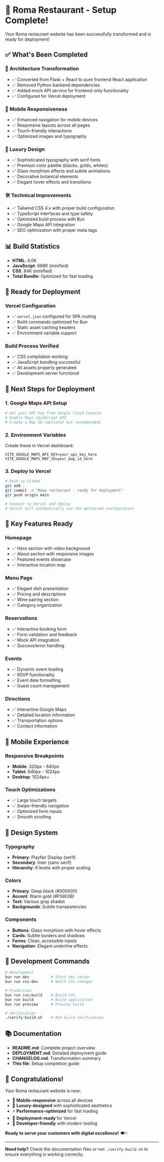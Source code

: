 # 🎉 Roma Restaurant - Setup Complete!

Your Roma restaurant website has been successfully transformed and is ready for deployment!

## ✅ What's Been Completed

### 🔄 **Architecture Transformation**

- ✅ Converted from Flask + React to pure frontend React application
- ✅ Removed Python backend dependencies
- ✅ Added mock API service for frontend-only functionality
- ✅ Configured for Vercel deployment

### 📱 **Mobile Responsiveness**

- ✅ Enhanced navigation for mobile devices
- ✅ Responsive layouts across all pages
- ✅ Touch-friendly interactions
- ✅ Optimized images and typography

### 🎨 **Luxury Design**

- ✅ Sophisticated typography with serif fonts
- ✅ Premium color palette (blacks, golds, whites)
- ✅ Glass morphism effects and subtle animations
- ✅ Decorative botanical elements
- ✅ Elegant hover effects and transitions

### 🛠️ **Technical Improvements**

- ✅ Tailwind CSS 4.x with proper build configuration
- ✅ TypeScript interfaces and type safety
- ✅ Optimized build process with Bun
- ✅ Google Maps API integration
- ✅ SEO optimization with proper meta tags

## 📊 Build Statistics

- **HTML**: 4.0K
- **JavaScript**: 668K (minified)
- **CSS**: 84K (minified)
- **Total Bundle**: Optimized for fast loading

## 🚀 Ready for Deployment

### **Vercel Configuration**

- ✅ `vercel.json` configured for SPA routing
- ✅ Build commands optimized for Bun
- ✅ Static asset caching headers
- ✅ Environment variable support

### **Build Process Verified**

- ✅ CSS compilation working
- ✅ JavaScript bundling successful
- ✅ All assets properly generated
- ✅ Development server functional

## 🔑 Next Steps for Deployment

### 1. **Google Maps API Setup**

```bash
# Get your API key from Google Cloud Console
# Enable Maps JavaScript API
# Create a Map ID (optional but recommended)
```

### 2. **Environment Variables**

Create these in Vercel dashboard:

```
VITE_GOOGLE_MAPS_API_KEY=your_api_key_here
VITE_GOOGLE_MAPS_MAP_ID=your_map_id_here
```

### 3. **Deploy to Vercel**

```bash
# Push to GitHub
git add .
git commit -m "Roma restaurant - ready for deployment"
git push origin main

# Connect to Vercel and deploy
# Vercel will automatically use the optimized configuration
```

## 🎯 Key Features Ready

### **Homepage**

- ✅ Hero section with video background
- ✅ About section with responsive images
- ✅ Featured events showcase
- ✅ Interactive location map

### **Menu Page**

- ✅ Elegant dish presentation
- ✅ Pricing and descriptions
- ✅ Wine pairing section
- ✅ Category organization

### **Reservations**

- ✅ Interactive booking form
- ✅ Form validation and feedback
- ✅ Mock API integration
- ✅ Success/error handling

### **Events**

- ✅ Dynamic event loading
- ✅ RSVP functionality
- ✅ Event date formatting
- ✅ Guest count management

### **Directions**

- ✅ Interactive Google Maps
- ✅ Detailed location information
- ✅ Transportation options
- ✅ Contact information

## 📱 Mobile Experience

### **Responsive Breakpoints**

- **Mobile**: 320px - 640px
- **Tablet**: 640px - 1024px
- **Desktop**: 1024px+

### **Touch Optimizations**

- ✅ Large touch targets
- ✅ Swipe-friendly navigation
- ✅ Optimized form inputs
- ✅ Smooth scrolling

## 🎨 Design System

### **Typography**

- **Primary**: Playfair Display (serif)
- **Secondary**: Inter (sans-serif)
- **Hierarchy**: 6 levels with proper scaling

### **Colors**

- **Primary**: Deep black (#000000)
- **Accent**: Warm gold (#F59E0B)
- **Text**: Various gray shades
- **Backgrounds**: Subtle transparencies

### **Components**

- **Buttons**: Glass morphism with hover effects
- **Cards**: Subtle borders and shadows
- **Forms**: Clean, accessible inputs
- **Navigation**: Elegant underline effects

## 🔧 Development Commands

```bash
# Development
bun run dev          # Start dev server
bun run css:dev      # Watch CSS changes

# Production
bun run css:build    # Build CSS
bun run build        # Build application
bun run preview      # Preview build

# Verification
./verify-build.sh    # Run build verification
```

## 📚 Documentation

- **README.md**: Complete project overview
- **DEPLOYMENT.md**: Detailed deployment guide
- **CHANGELOG.md**: Transformation summary
- **This file**: Setup completion guide

## 🎊 Congratulations!

Your Roma restaurant website is now:

- 📱 **Mobile-responsive** across all devices
- 🎨 **Luxury-designed** with sophisticated aesthetics
- ⚡ **Performance-optimized** for fast loading
- 🚀 **Deployment-ready** for Vercel
- 🔧 **Developer-friendly** with modern tooling

**Ready to serve your customers with digital excellence!** 🍽️✨

---

**Need help?** Check the documentation files or run `./verify-build.sh` to ensure everything is working correctly.
